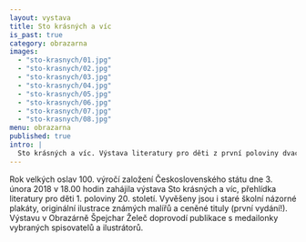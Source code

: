 ```yaml
---
layout: vystava
title: Sto krásných a víc 
is_past: true
category: obrazarna
images:
  - "sto-krasnych/01.jpg"
  - "sto-krasnych/02.jpg"
  - "sto-krasnych/03.jpg"
  - "sto-krasnych/04.jpg"
  - "sto-krasnych/05.jpg"
  - "sto-krasnych/06.jpg"
  - "sto-krasnych/07.jpg"
  - "sto-krasnych/08.jpg"
menu: obrazarna
published: true
intro: |
  Sto krásných a víc. Výstava literatury pro děti z první poloviny dvacátého století. Knižním titulům vévodí autoři: Ondřej Sekora, Marie Fischerová-Kvěchová,  Jan Karafiát, Jaroslav Foglar a dvě stovky dalších jmen. Častokrát se jedná o první a druhá vydání. Pozoruhodná je kolekce Pohádek s reklamou, které vydávaly firmy jako dárek pro děti svých zákazníků. Prostor obrazárna zaplnily i školní názorné tabule, ze kterých se vyučovalo v době První republiky.
---
```

Rok velkých oslav 100. výročí založení Československého státu dne 3. února 2018 v 18.00 hodin zahájila výstava Sto krásných a víc, přehlídka literatury pro děti 1. poloviny 20. století. Vyvěšeny jsou i staré školní názorné plakáty, originální ilustrace známých malířů a ceněné tituly (první vydání!). Výstavu v Obrazárně Špejchar Želeč doprovodí  publikace s medailonky vybraných spisovatelů a ilustrátorů.
